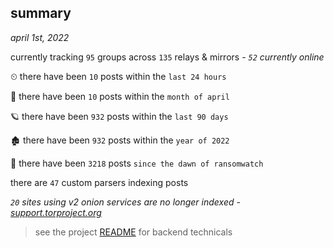 
## summary
_april 1st, 2022_

currently tracking `95` groups across `135` relays & mirrors - _`52` currently online_

⏲ there have been `10` posts within the `last 24 hours`

🦈 there have been `10` posts within the `month of april`

🪐 there have been `932` posts within the `last 90 days`

🏚 there have been `932` posts within the `year of 2022`

🦕 there have been `3218` posts `since the dawn of ransomwatch`

there are `47` custom parsers indexing posts

_`20` sites using v2 onion services are no longer indexed - [support.torproject.org](https://support.torproject.org/onionservices/v2-deprecation/)_

> see the project [README](https://github.com/thetanz/ransomwatch#ransomwatch--) for backend technicals

